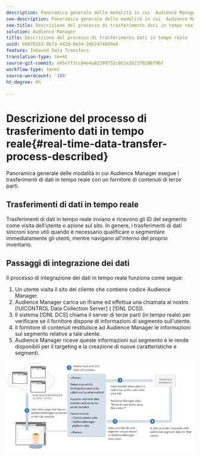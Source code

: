 ```yaml
---
description: Panoramica generale delle modalità in cui  Audience Manager esegue i trasferimenti di dati in tempo reale con un fornitore di contenuti di terze parti.
seo-description: Panoramica generale delle modalità in cui  Audience Manager esegue i trasferimenti di dati in tempo reale con un fornitore di contenuti di terze parti.
seo-title: Descrizione del processo di trasferimento dati in tempo reale
solution: Audience Manager
title: Descrizione del processo di trasferimento dati in tempo reale
uuid: b68781b3-0b7a-442d-8e34-2db2474849a4
feature: Inbound Data Transfers
translation-type: tm+mt
source-git-commit: e05eff3cc04e4a82399752c862e2b2370286f96f
workflow-type: tm+mt
source-wordcount: '189'
ht-degree: 0%

---
```



# Descrizione del processo di trasferimento dati in tempo reale{#real-time-data-transfer-process-described}

Panoramica generale delle modalità in cui  Audience Manager esegue i trasferimenti di dati in tempo reale con un fornitore di contenuti di terze parti.

<!-- real-time-data-transfer-explained.xml -->

## Trasferimenti di dati in tempo reale

Trasferimenti di dati in tempo reale inviano e ricevono gli ID del segmento come visita dell’utente o azione sul sito. In genere, i trasferimenti di dati sincroni sono utili quando è necessario qualificare o segmentare immediatamente gli utenti, mentre navigano all&#39;interno del proprio inventario.

## Passaggi di integrazione dei dati

Il processo di integrazione dei dati in tempo reale funziona come segue:

1. Un utente visita il sito del cliente che contiene  codice Audience Manager.
1.  Audience Manager carica un iframe ed effettua una chiamata al nostro [!UICONTROL Data Collection Server] ( [!DNL DCS]).
1. Il sistema [!DNL DCS] chiama il server di terze parti (in tempo reale) per verificare se il fornitore dispone di informazioni di segmento sull&#39;utente.
1. Il fornitore di contenuti restituisce ad Audience Manager le informazioni sul segmento relative a tale utente.
1.  Audience Manager riceve queste informazioni sul segmento e le rende disponibili per il targeting e la creazione di nuove caratteristiche e segmenti.

![](assets/rt_reduce70.png)